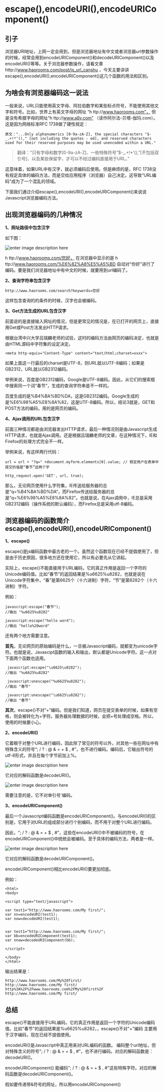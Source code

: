 # escape(),encodeURI(),encodeURIComponent()

## 引子

浏览器URl地址，上网一定会用到，但是浏览器地址有中文或者浏览器url参数操作的时候，经常会用到encodeURIComponent()和decodeURIComponent()以及encodeURI()等等。关于浏览器参数操作，请看文章http://www.haorooms.com/post/js_url_canshu ，今天主要讲讲escape(),encodeURI(),encodeURIComponent()这几个函数的用法和区别。

## 为啥会有浏览器编码这一说法

一般来说，URL只能使用英文字母、阿拉伯数字和某些标点符号，不能使用其他文字和符号。比如，世界上有英文字母的网址 “h ttp://www.haorooms.com”， 但是没有希腊字母的网址“h ttp://www.aβγ.com” （读作阿尔法-贝塔-伽玛.com）。这是因为网络标准RFC 1738做了硬性规定：

```
原文："...Only alphanumerics [0-9a-zA-Z], the special characters "$-_.+!*'()," [not including the quotes - ed], and reserved characters used for their reserved purposes may be used unencoded within a URL."
```

> 翻译：“只有字母和数字[0-9a-zA-Z]、一些特殊符号“$-_.+!*'(),”[不包括双引号]、以及某些保留字，才可以不经过编码直接用于URL。”

这意味着，如果URL中有汉字，就必须编码后使用。但是麻烦的是，RFC 1738没有规定具体的编码方法，而是交给应用程序（浏览器）自己决定。这导致“URL编码”成为了一个混乱的领域。

下面我们通过介绍escape(),encodeURI(),encodeURIComponent()来说说Javascript浏览器编码方法。

## 出现浏览器编码的几种情况

**1、网址路径中包含汉字**

如下图：

![enter image description here](https://www.haorooms.com/uploads/images/urlbm.jpg)

h ttp://www.haorooms.com/您好， 在浏览器中显示的是 h ttp://www.haorooms.com/%E6%82%A8%E5%A5%BD 自动对“你好”进行了编码。要是我们浏览器地址中有中文的时候，就要用到url编码了。

**2、查询字符串包含汉字**

```
http://www.haorooms.com/search?keywords=您好
```

这样包含查询的的条件的时候，汉字也会被编码。

**3、Get方法生成的URL包含汉字**

前面说的是直接输入网址的情况，但是更常见的情况是，在已打开的网页上，直接用Get或Post方法发出HTTP请求。

根据台湾中兴大学吕瑞麟老师的试验，这时的编码方法由网页的编码决定，也就是由HTML源码中字符集的设定决定。

```
<meta http-equiv="Content-Type" content="text/html;charset=xxxx">
```

如果上面这一行最后的charset是UTF-8，则URL就以UTF-8编码；如果是GB2312，URL就以GB2312编码。

举例来说，百度是GB2312编码，Google是UTF-8编码。因此，从它们的搜索框中搜索同一个词“春节”，生成的查询字符串是不一样的。

百度生成的是%B4%BA%BD%DA，这是GB2312编码。Google生成的是%E6%98%A5%E8%8A%82，这是UTF-8编码。所以，结论3就是，GET和POST方法的编码，用的是网页的编码。

**4、Ajax调用的URL包含汉字**

前面三种情况都是由浏览器发出HTTP请求，最后一种情况则是由Javascript生成HTTP请求，也就是Ajax调用。还是根据吕瑞麟老师的文章，在这种情况下，IE和Firefox的处理方式完全不一样。

举例来说，有这样两行代码：

```
url = url + "?q=" +document.myform.elements[0].value; // 假定用户在表单中提交的值是“春节”这两个字

http_request.open('GET', url, true);
```

那么，无论网页使用什么字符集，IE传送给服务器的总是“q=%B4%BA%BD%DA”，而Firefox传送给服务器的总是“q=%E6%98%A5%E8%8A%82”。也就是说，在Ajax调用中，IE总是采用GB2312编码（操作系统的默认编码），而Firefox总是采用utf-8编码。

## 浏览器编码的函数简介escape(),encodeURI(),encodeURIComponent()

**1、escape()**

escape()是js编码函数中最古老的一个。虽然这个函数现在已经不提倡使用了，但是由于历史原因，很多地方还在使用它，所以有必要先从它讲起。

实际上，escape()不能直接用于URL编码，它的真正作用是返回一个字符的Unicode编码值。比如“春节”的返回结果是%u6625%u8282，也就是说在Unicode字符集中，“春”是第6625个（十六进制）字符，“节”是第8282个（十六进制）字符。

例如：

```
javascript:escape("春节");
//输出 "%u6625%u8282"

javascript:escape("hello word");
//输出 "hello%20word"
```

还有两个地方需要注意。

**首先**，无论网页的原始编码是什么，一旦被Javascript编码，就都变为unicode字符。也就是说，Javascipt函数的输入和输出，默认都是Unicode字符。这一点对下面两个函数也适用。

```
 javascript:escape("\u6625\u8282");
//输出 "%u6625%u8282"

 javascript:unescape("%u6625%u8282");
//输出 "春节"

 javascript:unescape("\u6625\u8282");
//输出 "春节"
```

**其次**，escape()不对“+”编码。但是我们知道，网页在提交表单的时候，如果有空格，则会被转化为+字符。服务器处理数据的时候，会把+号处理成空格。所以，使用的时候要小心。

**2、encodeURI()**

它着眼于对整个URL进行编码，因此除了常见的符号以外，对其他一些在网址中有特殊含义的符号“; / ? : @ & = + $ , #”，也不进行编码。编码后，它输出符号的utf-8形式，并且在每个字节前加上%。

![enter image description here](https://www.haorooms.com/uploads/images/url1.jpg)

它对应的解码函数是decodeURI()。

![enter image description here](https://www.haorooms.com/uploads/images/url2.jpg)

需要注意的是，它不对单引号'编码。

**3、encodeURIComponent()**

最后一个Javascript编码函数是encodeURIComponent()。与encodeURI()的区别是，它用于对URL的组成部分进行个别编码，而不用于对整个URL进行编码。

因此，“; / ? : @ & = + $ , #”，这些在encodeURI()中不被编码的符号，在encodeURIComponent()中统统会被编码。至于具体的编码方法，两者是一样。

![enter image description here](https://www.haorooms.com/uploads/images/url3.jpg)

它对应的解码函数是decodeURIComponent()。

encodeURIComponent()相比encodeURI()要更加彻底。

例如：

```
<html>
<body>

<script type="text/javascript">

var test1="http://www.haorooms.com/My first/";
var nn=encodeURI(test1);
var now=decodeURI(test1);


var test1="http://www.haorooms.com/My first/";
var bb=encodeURIComponent(test1);
var nnow=decodeURIComponent(bb);

</script>

</body>
</html>
```

输出结果是：

```
http://www.haorooms.com/My%20first/
http://www.haorooms.com/My first/
http%3A%2F%2Fwww.haorooms.com%2FMy%20first%2F
http://www.haorooms.com/My first/
```

## 总结

escape()不能直接用于URL编码，它的真正作用是返回一个字符的Unicode编码值。比如"春节"的返回结果是%u6625%u8282，，escape()不对"+"编码 主要用于汉字编码，现在已经不提倡使用。

encodeURI()是Javascript中真正用来对URL编码的函数。 编码整个url地址，但对特殊含义的符号"; / ? : @ & = + $ , #"，也不进行编码。对应的解码函数是：decodeURI()。

encodeURIComponent() 能编码"; / ? : @ & = + $ , #"这些特殊字符。对应的解码函数是decodeURIComponent()。

假如要传递带&符号的网址，所以用encodeURIComponent()
